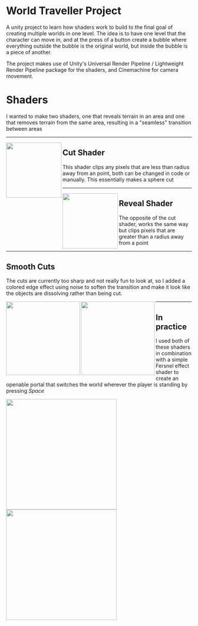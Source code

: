 # World Traveller Project
A unity project to learn how shaders work to build to the final goal of creating multiple worlds in one level. The idea is to have one level that the character can move in, and at the press of a button create a  bubble where everything outside the bubble is the original world, but inside the bubble is a piece of another.


The project makes use of Unity's Universal Render Pipeline / Lightweight Render Pipeline package for the shaders, and Cinemachine for camera movement.


# Shaders
I wanted to make two shaders, one that reveals terrain in an area and one that removes terrain from the same area, resulting in a "seamless" transition between areas

---
  
<img src="https://github.com/tobymcguire0/images/blob/main/WorldTravellerImg/RegularSliceShader.PNG" width=150 align=left>

## Cut Shader
This shader clips any pixels that are less than radius away from an point, both can be changed in code or manually. This essentially makes a sphere cut

---

<img src="https://github.com/tobymcguire0/images/blob/main/WorldTravellerImg/RevealRegular.PNG" width=150 align=left>

## Reveal Shader
The opposite of the cut shader, works the same way but clips pixels that are greater than a radius away from a point


---
  
## Smooth Cuts
The cuts are currently too sharp and not really fun to look at, so I added a colored edge effect using noise to soften the transition and make it look like the objects are dissolving rather than being cut.

<img src="https://github.com/tobymcguire0/images/blob/main/WorldTravellerImg/CutShaderNoiseOutline.PNG" width=200 align=left>


<img src="https://github.com/tobymcguire0/images/blob/main/WorldTravellerImg/RevealNoiseOutline.PNG" width=200 align=left>

---

  
## In practice
I used both of these shaders in combination with a simple Fersnel effect shader to create an openable portal that switches the world wherever the player is standing by pressing *Space*

<img src="https://github.com/tobymcguire0/images/blob/main/WorldTravellerImg/WorldNoBubble.PNG" width=300 align=center>

<img src="https://github.com/tobymcguire0/images/blob/main/WorldTravellerImg/WorldBubble.PNG" width=300 align=center>



